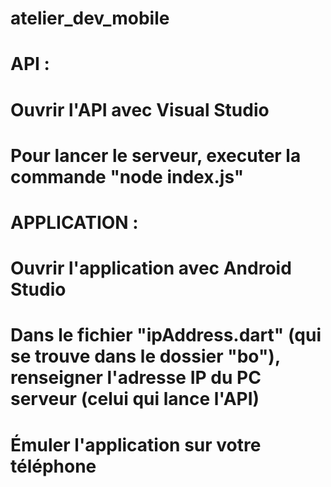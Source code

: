 # atelier_dev_mobile

# API :
# Ouvrir l'API avec Visual Studio
# Pour lancer le serveur, executer la commande "node index.js"

#  APPLICATION :
# Ouvrir l'application avec Android Studio
# Dans le fichier "ipAddress.dart" (qui se trouve dans le dossier "bo"), renseigner l'adresse IP du PC serveur (celui qui lance l'API)
# Émuler l'application sur votre téléphone
